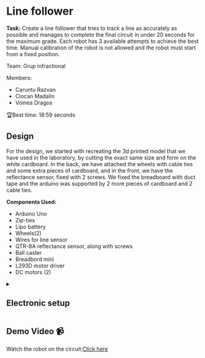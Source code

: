 # Line follower
<p><strong>Task:</strong> Create a line follower that tries to track a line as accurately as possible and manages to complete the final circuit in under 20 seconds for the maximum grade. Each robot has 3 available attempts to achieve the best time. Manual calibration of the robot is not allowed and the robot must start from a fixed position.<p>
<p>Team: Grup infractional</p>
<p>Members:
<ul>
      <li>Caruntu Razvan</li>
      <li>Ciocan Madalin</li>
      <li>Voinea Dragos</li>
</ul>
</p>
<p>🏆Best time: 18:59 seconds </p>
      
<h2><strong>Design</strong></h2>
<p>For the design, we started with recreating the 3d printed model that we have used in the laboratory, by cutting the exact same size and form on the white cardboard. In the back, we have attached the wheels with cable ties and some extra pieces of cardboard, and in the front, we have the reflectance sensor, fixed with 2 screws. We fixed the breadboard with duct tape and the arduino was supported by 2 more pieces of cardboard and 2 cable ties.</p>

<p>
    <strong>Components Used:</strong>
    <ul>
      <li>Arduino Uno</li>
      <li>Zip-ties</li>
      <li>Lipo battery</li>
      <li>Wheels(2)</li>
      <li>Wires for line sensor</li>
      <li>QTR-8A reflectance sensor, along with screws</li>
      <li>Ball caster</li>
      <li>Breadbord mini</li>
      <li>L293D motor driver</li>
      <li>DC motors (2)</li>
    </ul>
  </p>
<details>
      <summary><h2><strong>Electronic setup</strong></h2></summary>
      <h3>Motors and sensor connection</h3>
      <p><img src="https://github.com/CaruntuRazvan/Line-follower/assets/115624498/31d713bb-cba2-45f1-98b4-f8d1b22f954d" alt="Text alternativ al imaginii" height="500" width="600"></p>
      <h3><strong>Setup photos</strong></h3>
      <p><img src="https://github.com/CaruntuRazvan/Line-follower/assets/115624498/0ff73e0e-e02c-4f3c-b1c2-fa501e94cc3e" alt="Text alternativ al imaginii" height="500" width="650"></p>
      <p><img src="https://github.com/CaruntuRazvan/Line-follower/assets/115624498/2e4836fe-5abe-4dd7-86df-7cc927a2f116" alt="Text alternativ al imaginii" height="500" width="650"></p>
    
</details>
<h2><strong>Demo Video 📹</strong></h2>
<p> Watch the robot on the circuit:<a href="https://www.youtube.com/watch?v=E2ecTFYbu4s" target="_blank">Click here</a></p>

